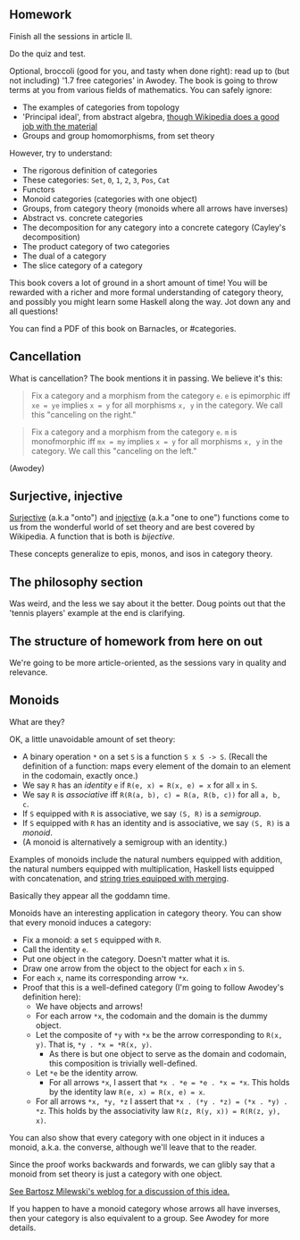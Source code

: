 ## Homework

Finish all the sessions in article II.

Do the quiz and test.

Optional, broccoli (good for you, and tasty when done right): read up to (but not including) '1.7 free categories' in Awodey. The book is going to throw terms at you from various fields of mathematics. You can safely ignore:

* The examples of categories from topology
* 'Principal ideal', from abstract algebra, [though Wikipedia does a good job with the material](https://en.wikipedia.org/wiki/Principal_ideal)
* Groups and group homomorphisms, from set theory

However, try to understand:

* The rigorous definition of categories
* These categories: `Set`, `0`, `1`, `2`, `3`, `Pos`, `Cat`
* Functors
* Monoid categories (categories with one object)
* Groups, from category theory (monoids where all arrows have inverses)
* Abstract vs. concrete categories
* The decomposition for any category into a concrete category (Cayley's decomposition)
* The product category of two categories
* The dual of a category
* The slice category of a category

This book covers a lot of ground in a short amount of time! You will be rewarded with a richer and more formal understanding of category theory, and possibly you might learn some Haskell along the way. Jot down any and all questions!

You can find a PDF of this book on Barnacles, or #categories.

## Cancellation

What is cancellation? The book mentions it in passing. We believe it's this:

> Fix a category and a morphism from the category `e`. `e` is epimorphic iff `xe = ye` implies `x = y` for all morphisms `x, y` in the category. We call this "canceling on the right."

> Fix a category and a morphism from the category `e`. `m` is monofmorphic iff `mx = my` implies `x = y` for all morphisms `x, y` in the category. We call this "canceling on the left."

(Awodey)

## Surjective, injective

[Surjective](https://en.wikipedia.org/wiki/Surjective_function) (a.k.a "onto") and [injective](https://en.wikipedia.org/wiki/Injective_function) (a.k.a "one to one") functions come to us from the wonderful world of set theory and are best covered by Wikipedia. A function that is both is _bijective_.

These concepts generalize to epis, monos, and isos in category theory.

## The philosophy section

Was weird, and the less we say about it the better. Doug points out that the 'tennis players' example at the end is clarifying.

## The structure of homework from here on out

We're going to be more article-oriented, as the sessions vary in quality and relevance.

## Monoids

What are they?

OK, a little unavoidable amount of set theory:

* A binary operation `*` on a set `S` is a function `S x S -> S`. (Recall the definition of a function: maps every element of the domain to an element in the codomain, exactly once.)
* We say `R` has an _identity_ `e` if `R(e, x) = R(x, e) = x` for all `x` in `S`.
* We say `R` is _associative_ iff `R(R(a, b), c) = R(a, R(b, c))` for all `a, b, c`.
* If `S` equipped with `R` is associative, we say `(S, R)` is a _semigroup_.
* If `S` equipped with `R` has an identity and is associative, we say `(S, R)` is a _monoid_.
* (A monoid is alternatively a semigroup with an identity.)

Examples of monoids include the natural numbers equipped with addition, the natural numbers equipped with multiplication, Haskell lists equipped with concatenation, and [string tries equipped with merging](https://hackage.haskell.org/package/bytestring-trie-0.2.4/docs/Data-Trie.html).

Basically they appear all the goddamn time.

Monoids have an interesting application in category theory. You can show that every monoid induces a category:

* Fix a monoid: a set `S` equipped with `R`.
* Call the identity `e`.
* Put one object in the category. Doesn't matter what it is.
* Draw one arrow from the object to the object for each `x` in `S`.
* For each `x`, name its corresponding arrow `*x`.
* Proof that this is a well-defined category (I'm going to follow Awodey's definition here):
  * We have objects and arrows!
  * For each arrow `*x`, the codomain and the domain is the dummy object.
  * Let the composite of `*y` with `*x` be the arrow corresponding to `R(x, y)`. That is, `*y . *x = *R(x, y)`.
    * As there is but one object to serve as the domain and codomain, this composition is trivially well-defined.
  * Let `*e` be the identity arrow.
    * For all arrows `*x`, I assert that `*x . *e = *e . *x = *x`. This holds by the identity law `R(e, x) = R(x, e) = x`.
  * For all arrows `*x, *y, *z` I assert that `*x . (*y . *z) = (*x . *y) . *z`. This holds by the associativity law `R(z, R(y, x)) = R(R(z, y), x)`.

You can also show that every category with one object in it induces a monoid, a.k.a. the converse, although we'll leave that to the reader.

Since the proof works backwards and forwards, we can glibly say that a monoid from set theory is just a category with one object.

[See Bartosz Milewski's weblog for a discussion of this idea.](http://bartoszmilewski.com/2014/12/05/categories-great-and-small/)

If you happen to have a monoid category whose arrows all have inverses, then your category is also equivalent to a group. See Awodey for more details.
